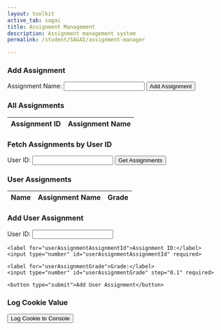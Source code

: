 ```yaml
---
layout: toolkit
active_tab: sagai
title: Assignment Management
description: Assignment management system
permalink: /student/SAGAI/assignment-manager

---
```


<!-- Section for Adding Assignments -->
<div>
  <h3>Add Assignment</h3>
  <form id="addAssignmentForm">
    <label for="assignmentName">Assignment Name:</label>
    <input type="text" id="assignmentName" required>
    <button type="submit">Add Assignment</button>
  </form>
</div>

<!-- Display All Assignments -->
<div>
  <h3>All Assignments</h3>
  <table>
    <thead>
      <tr>
        <th>Assignment ID</th>
        <th>Assignment Name</th>
      </tr>
    </thead>
    <tbody id="assignmentTable">
      <!-- Rows will be dynamically added here -->
    </tbody>
  </table>
</div>

<!-- Section for Fetching Assignments by User ID -->
<div>
  <h3>Fetch Assignments by User ID</h3>
  <label for="userid">User ID:</label>
  <input type="number" id="userid" required>
  <button id="fetchButton">Get Assignments</button>
</div>

<!-- Display User Assignments -->
<div>
  <h3>User Assignments</h3>
  <table>
    <thead>
      <tr>
        <th>Name</th>
        <th>Assignment Name</th>
        <th>Grade</th>
      </tr>
    </thead>
    <tbody id="userAssignmentsTable">
      <!-- Rows will be dynamically added here -->
    </tbody>
  </table>
</div>

<!-- Section for Adding User Assignment -->
<div>
  <h3>Add User Assignment</h3>
  <form id="addUserAssignmentForm">
    <label for="userAssignmentUserId">User ID:</label>
    <input type="number" id="userAssignmentUserId" required>

    <label for="userAssignmentAssignmentId">Assignment ID:</label>
    <input type="number" id="userAssignmentAssignmentId" required>

    <label for="userAssignmentGrade">Grade:</label>
    <input type="number" id="userAssignmentGrade" step="0.1" required>

    <button type="submit">Add User Assignment</button>
  </form>
</div>

<!-- Button to Log Cookie Value -->
<div>
  <h3>Log Cookie Value</h3>
  <button id="logCookieButton">Log Cookie to Console</button>
</div>

<script type="module">
  import {javaURI} from '{{site.baseurl}}/assets/js/api/config.js';

  const getAllAssignmentsURL = `${javaURI}/api/assignments/get`;
  const addAssignmentURL = `${javaURI}/api/assignments/add`;
  const getUserAssignmentsURL = `${javaURI}/api/userassignments/get`;
  const addUserAssignmentURL = `${javaURI}/api/userassignments/add`;

  const assignmentTable = document.getElementById("assignmentTable");
  const userAssignmentsTable = document.getElementById("userAssignmentsTable");
  const addAssignmentForm = document.getElementById("addAssignmentForm");
  const addUserAssignmentForm = document.getElementById("addUserAssignmentForm");
  const assignmentNameInput = document.getElementById("assignmentName");
  const useridInput = document.getElementById("userid");
  const fetchButton = document.getElementById("fetchButton");
  const logCookieButton = document.getElementById("logCookieButton");

  // Function to fetch all assignments
  async function fetchAllAssignments() {
    try {
      const response = await fetch(getAllAssignmentsURL, {
        method: 'GET',
        headers: {
          'Content-Type': 'application/json',
        }
      });

      if (!response.ok) {
        console.error(`Failed to fetch all assignments. Status: ${response.status} - ${response.statusText}`);
        alert("Failed to fetch all assignments. Check the console for more details.");
        return;
      }

      const assignments = await response.json();
      displayAssignments(assignments);
    } catch (error) {
      console.error('Error fetching all assignments:', error);
      alert("An error occurred while fetching all assignments. Check the console for details.");
    }
  }

  // Function to display fetched assignments in the table
  function displayAssignments(assignments) {
    assignmentTable.innerHTML = ""; // Clear any existing rows

    assignments.forEach(assignment => {
      const tr = document.createElement("tr");

      const idCell = document.createElement("td");
      idCell.textContent = assignment.id || "N/A"; // Display the assignment ID

      const nameCell = document.createElement("td");
      nameCell.textContent = assignment.assignmentName || "N/A"; // Display the assignment name

      tr.appendChild(idCell);
      tr.appendChild(nameCell);
      assignmentTable.appendChild(tr);
    });
  }

  // Function to add a new assignment
  async function addAssignment(event) {
    event.preventDefault(); // Prevent form submission

    const assignmentName = assignmentNameInput.value.trim();
    if (!assignmentName) {
      alert("Please enter a valid assignment name.");
      return;
    }

    const data = { assignmentName };

    try {
      const response = await fetch(addAssignmentURL, {
        method: 'POST',
        headers: {
          'Content-Type': 'application/json',
        },
        body: JSON.stringify(data)
      });

      if (!response.ok) {
        console.error(`Failed to add assignment. Status: ${response.status}`);
        alert("Failed to add assignment.");
        return;
      }

      alert("Assignment added successfully.");
      assignmentNameInput.value = ''; // Clear input field
      fetchAllAssignments(); // Refresh the list after adding an assignment
    } catch (error) {
      console.error('Error adding assignment:', error);
      alert("An error occurred while adding the assignment.");
    }
  }

  // Function to get a cookie value by name
  function getCookieValue(cookieName) {
    const name = cookieName + "=";
    const decodedCookie = decodeURIComponent(document.cookie);
    const cookieArray = decodedCookie.split(';');
    console.log(cookieArray);

    for (let cookie of cookieArray) {
      cookie = cookie.trim();
      if (cookie.indexOf(name) === 0) {
        return cookie.substring(name.length, cookie.length);
      }
    }
    return null;
  }

  // Example usage: Retrieve and print the jwt_java_spring cookie value
  const jwtJavaSpringValue = getCookieValue("jwt_java_spring");
  console.log("jwt_java_spring cookie value:", jwtJavaSpringValue);

  // Event listener for logging the cookie to the console
  logCookieButton.addEventListener("click", () => {
    const cookieValue = getCookieValue("jwt_java_spring");
    console.log("jwt_java_spring Cookie Value:", cookieValue); // Log the cookie value to the console
    alert("Cookie Value: " + (cookieValue || "No cookie found."));
  });

  // Function to fetch assignments for a specific user ID
  async function fetchUserAssignments() {
    const userid = useridInput.value;

    if (!userid) {
      alert("Please enter a valid User ID");
      return;
    }

    try {
      const response = await fetch(`${getUserAssignmentsURL}/${userid}`, {
        method: 'GET',
        headers: {
          'Content-Type': 'application/json',
        }
      });

      if (!response.ok) {
        console.error(`Failed to fetch assignments. Status: ${response.status}`);
        alert("Failed to fetch assignments for this User ID.");
        return;
      }

      const userAssignments = await response.json();
      displayUserAssignments(userAssignments);
    } catch (error) {
      console.error('Error fetching user assignments:', error);
      alert("An error occurred while fetching assignments.");
    }
  }

  // Function to display fetched user assignments in the user assignments table
  function displayUserAssignments(userAssignments) {
    userAssignmentsTable.innerHTML = ""; // Clear any existing rows

    userAssignments.forEach(userAssignment => {
      const tr = document.createElement("tr");

      const nameCell = document.createElement("td");
      nameCell.textContent = userAssignment.name || "N/A"; // Display the user's name

      const assignmentNameCell = document.createElement("td");
      assignmentNameCell.textContent = userAssignment.assignmentName || "N/A"; // Display the assignment name

      const gradeCell = document.createElement("td");
      gradeCell.textContent = userAssignment.grade !== null ? userAssignment.grade : "N/A"; // Display the grade

      tr.appendChild(nameCell);
      tr.appendChild(assignmentNameCell);
      tr.appendChild(gradeCell);
      userAssignmentsTable.appendChild(tr);
    });
  }

  // Function to add a new user assignment
  async function addUserAssignment(event) {
    event.preventDefault(); // Prevent form submission

    const userid = document.getElementById("userAssignmentUserId").value.trim();
    const assignmentid = document.getElementById("userAssignmentAssignmentId").value.trim();
    const grade = document.getElementById("userAssignmentGrade").value.trim();

    if (!userid || !assignmentid || !grade) {
      alert("Please fill out all fields.");
      return;
    }

    const data = { userid: parseInt(userid), assignmentid: parseInt(assignmentid), grade: parseFloat(grade) };

    try {
      const response = await fetch(addUserAssignmentURL, {
        method: 'POST',
        headers: {
          'Content-Type': 'application/json',
        },
        body: JSON.stringify(data)
      });

      if (!response.ok) {
        console.error(`Failed to add user assignment. Status: ${response.status}`);
        alert("Failed to add user assignment.");
        return;
      }

      alert("User assignment added successfully.");
      addUserAssignmentForm.reset(); // Clear form fields after successful submission
      fetchUserAssignments(); // Refresh the list of user assignments
    } catch (error) {
      console.error('Error adding user assignment:', error);
      alert("An error occurred while adding the user assignment.");
    }
  }

  // Event listeners
  fetchButton.addEventListener("click", fetchUserAssignments);
  addAssignmentForm.addEventListener("submit", addAssignment);
  addUserAssignmentForm.addEventListener("submit", addUserAssignment);

  // Initial load of all assignments
  fetchAllAssignments();
</script>
